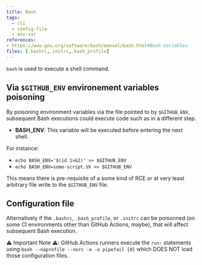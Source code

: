 ```yaml
---
title: Bash
tags:
  - cli
  - config-file
  - env-var
references: 
- https://www.gnu.org/software/bash/manual/bash.html#Bash-Variables
files: [.bashrc,.initrc,.bash_profile]
---
```


`bash` is used to execute a shell command.

## Via `$GITHUB_ENV` environement variables poisoning

By poisoning environment variables via the file pointed to by `$GITHUB_ENV`, subsequent Bash executions could execute code such as in a different step.
  - **BASH_ENV**: This variable will be executed before entering the next shell.

For instance:
- `echo BASH_ENV='$(id 1>&2)' >> $GITHUB_ENV`
- `echo BASH_ENV=some-script.sh >> $GITHUB_ENV`

This means there is pre-requisite of a some kind of RCE or at very least arbitrary file write to the `$GITHUB_ENV` file.

## Configuration file

Alternatively if the `.bashrc`, `.bash_profile`, or `.initrc` can be poisonned (on some CI environments other than GitHub Actions, maybe), that will affect subsequent Bash execution.

⚠️ Important Note ⚠️: GitHub Actions runners execute the `run:` statements using `bash --noprofile --norc -e -o pipefail {0}` which DOES NOT load those configuration files.
